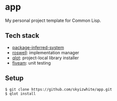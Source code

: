 # app

My personal project template for Common Lisp.

## Tech stack

- [package-inferred-system](https://asdf.common-lisp.dev/asdf/The-package_002dinferred_002dsystem-extension.html)
- [roswell](https://github.com/roswell/roswell): implementation manager
- [qlot](https://github.com/fukamachi/qlot): project-local library installer
- [fiveam](https://fiveam.common-lisp.dev/): unit testing

## Setup

```
$ git clone https://github.com/skyizwhite/app.git
$ qlot install
```
